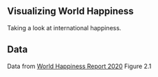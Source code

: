## Visualizing World Happiness
Taking a look at international happiness. 

## Data 
Data from [World Happiness Report 2020](https://worldhappiness.report/ed/2020/#read) Figure 2.1
